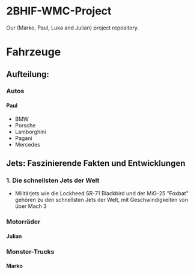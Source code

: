 # 2BHIF-WMC-Project
Our (Marko, Paul, Luka and Julian) project repository.
# Fahrzeuge
## Aufteilung:
### Autos
#### Paul
- BMW
- Porsche
- Lamborghini
- Pagani
- Mercedes

## Jets: Faszinierende Fakten und Entwicklungen

### 1. Die schnellsten Jets der Welt
- Militärjets wie die Lockheed SR-71 Blackbird und der MiG-25 "Foxbat" gehören zu den schnellsten Jets der Welt, mit Geschwindigkeiten von über Mach 3

### Motorräder
#### Julian

### Monster-Trucks
#### Marko
